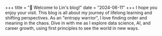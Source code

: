 +++
title = "👋 Welcome to Lin's blog!"
date = "2024-06-11"
+++
I hope you enjoy your visit. This blog is all about my journey of lifelong learning and shifting perspectives. As an "entropy warrior", I love finding order and meaning in the chaos. Dive in with me as I explore data science, AI, and career growth, using first principles to see the world in new ways.
